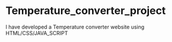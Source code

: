 # Temperature_converter_project
I have developed a Temperature converter website using HTML/CSS/JAVA_SCRIPT
